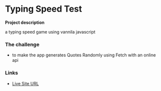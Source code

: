 # Typing Speed Test

**Project description**

a typing speed game using vannila javascript

### The challenge

- to make the app generates Quotes Randomly using Fetch with an online api

### Links

- [Live Site URL](https://husamasaad.github.io/things-to-do/)
